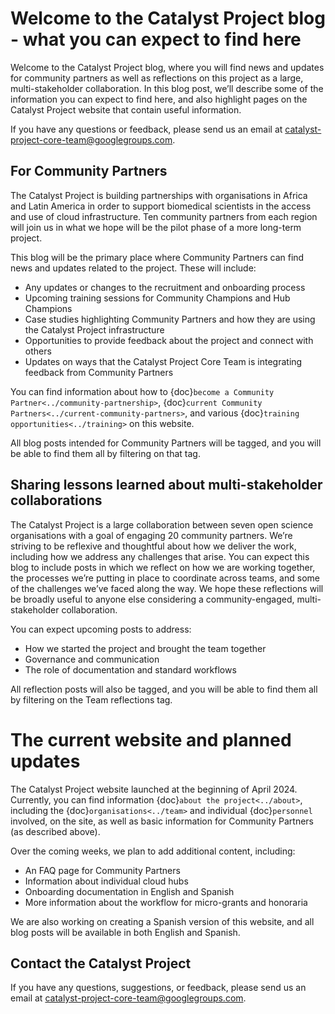 # Welcome to the Catalyst Project blog - what you can expect to find here

Welcome to the Catalyst Project blog, where you will find news and updates for community partners as well as reflections on this project as a large, multi-stakeholder collaboration. In this blog post, we’ll describe some of the information you can expect to find here, and also highlight pages on the Catalyst Project website that contain useful information.

If you have any questions or feedback, please send us an email at [catalyst-project-core-team@googlegroups.com](mailto:catalyst-project-core-team@googlegroups.com).


## For Community Partners

The Catalyst Project is building partnerships with organisations in Africa and Latin America in order to support biomedical scientists in the access and use of cloud infrastructure. Ten community partners from each region will join us in what we hope will be the pilot phase of a more long-term project. 

This blog will be the primary place where Community Partners can find news and updates related to the project. These will include: 

* Any updates or changes to the recruitment and onboarding process
* Upcoming training sessions for Community Champions and Hub Champions
* Case studies highlighting Community Partners and how they are using the Catalyst Project infrastructure
* Opportunities to provide feedback about the project and connect with others
* Updates on ways that the Catalyst Project Core Team is integrating feedback from Community Partners

You can find information about how to {doc}`become a Community Partner<../community-partnership>`, {doc}`current Community Partners<../current-community-partners>`, and various {doc}`training opportunities<../training>` on this website. 

All blog posts intended for Community Partners will be tagged, and you will be able to find them all by filtering on that tag. 

## Sharing lessons learned about multi-stakeholder collaborations 

The Catalyst Project is a large collaboration between seven open science organisations with a goal of engaging 20 community partners. We’re striving to be reflexive and thoughtful about how we deliver the work, including how we address any challenges that arise. You can expect this blog to include posts in which we reflect on how we are working together, the processes we’re putting in place to coordinate across teams, and some of the challenges we’ve faced along the way. We hope these reflections will be broadly useful to anyone else considering a community-engaged, multi-stakeholder collaboration. 

You can expect upcoming posts to address:

* How we started the project and brought the team together
* Governance and communication
* The role of documentation and standard workflows

All reflection posts will also be tagged, and you will be able to find them all by filtering on the Team reflections tag.

# The current website and planned updates

The Catalyst Project website launched at the beginning of April 2024. Currently, you can find information {doc}`about the project<../about>`, including the {doc}`organisations<../team>` and individual {doc}`personnel` involved, on the site, as well as basic information for Community Partners (as described above). 

Over the coming weeks, we plan to add additional content, including:

* An FAQ page for Community Partners
* Information about individual cloud hubs
* Onboarding documentation in English and Spanish
* More information about the workflow for micro-grants and honoraria

We are also working on creating a Spanish version of this website, and all blog posts will be available in both English and Spanish. 

## Contact the Catalyst Project

If you have any questions, suggestions, or feedback, please send us an email at [catalyst-project-core-team@googlegroups.com](mailto:catalyst-project-core-team@googlegroups.com).
